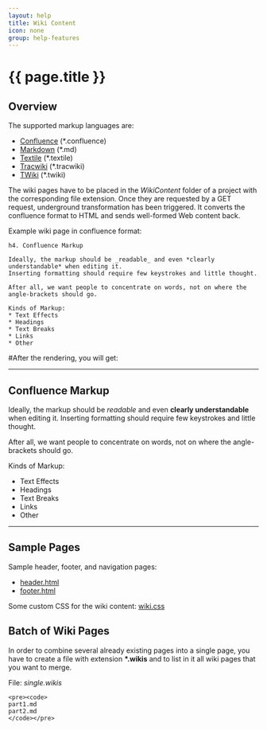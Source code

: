 ```yaml
---
layout: help
title: Wiki Content
icon: none
group: help-features
---
```


{{ page.title }}
===

Overview
---

The supported markup languages are:

* [Confluence](https://confluence.atlassian.com/display/DOC/Confluence+Wiki+Markup) (*.confluence)
* [Markdown](https://daringfireball.net/projects/markdown/syntax.html) (*.md)
* [Textile](https://txstyle.org/) (*.textile)
* [Tracwiki](https://trac.edgewall.org/wiki/WikiFormatting) (*.tracwiki)
* [TWiki](http://twiki.org/cgi-bin/view/TWiki/TextFormattingRules) (*.twiki)

The wiki pages have to be placed in the *WikiContent* folder of a project with the corresponding file extension. Once they are requested by a GET request, underground transformation has been triggered. It converts the confluence format to HTML and sends well-formed Web content back.

Example wiki page in confluence format:

	h4. Confluence Markup
	 
	Ideally, the markup should be _readable_ and even *clearly understandable* when editing it. 
	Inserting formatting should require few keystrokes and little thought.
	 
	After all, we want people to concentrate on words, not on where the angle-brackets should go.
	 
	Kinds of Markup:
	* Text Effects
	* Headings
	* Text Breaks
	* Links
	* Other

#After the rendering, you will get:

----

Confluence Markup
----
 
Ideally, the markup should be *readable* and even **clearly understandable** when editing it. Inserting formatting should require few keystrokes and little thought.
 
After all, we want people to concentrate on words, not on where the angle-brackets should go.
 
Kinds of Markup:

* Text Effects
* Headings
* Text Breaks
* Links
* Other

----

Sample Pages
---

Sample header, footer, and navigation pages:

*	[header.html](wiki_sample_header.txt)
*	[footer.html](wiki_sample_footer.txt)

Some custom CSS for the wiki content:  [wiki.css](wiki_sample_css.txt)


Batch of Wiki Pages
---

In order to combine several already existing pages into a single page, you have to create a file with extension **\*.wikis** and to list in it all wiki pages that you want to merge.

File: *single.wikis*

	<pre><code>
	part1.md
	part2.md
	</code></pre>
